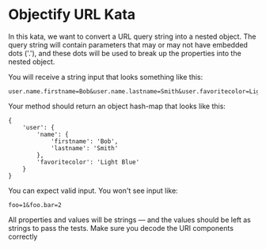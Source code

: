 # Objectify URL Kata

In this kata, we want to convert a URL query string into a nested object. The query string will contain parameters that may or may not have embedded dots ('.'), and these dots will be used to break up the properties into the nested object.

You will receive a string input that looks something like this:

```
user.name.firstname=Bob&user.name.lastname=Smith&user.favoritecolor=Light%20Blue
```

Your method should return an object hash-map that looks like this:
```obj
{
    'user': {
        'name': {
            'firstname': 'Bob',
            'lastname': 'Smith'
        },
        'favoritecolor': 'Light Blue'
    }
}
```
You can expect valid input. You won't see input like:
```// This will NOT happen
foo=1&foo.bar=2
```

All properties and values will be strings — and the values should be left as strings to pass the tests.
Make sure you decode the URI components correctly

